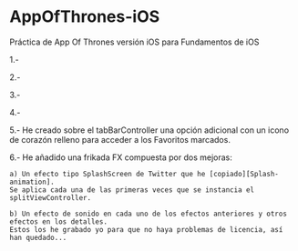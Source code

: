 # AppOfThrones-iOS
Práctica de App Of Thrones versión iOS para Fundamentos de iOS

1.-

2.-

3.-

4.-

5.- He creado sobre el tabBarController una opción adicional con un icono de corazón relleno para acceder a los Favoritos marcados.


6.- He añadido una frikada FX compuesta por dos mejoras: 

    a) Un efecto tipo SplashScreen de Twitter que he [copiado][Splash-animation].
    Se aplica cada una de las primeras veces que se instancia el splitViewController.

    b) Un efecto de sonido en cada uno de los efectos anteriores y otros efectos en los detalles.
    Estos los he grabado yo para que no haya problemas de licencia, así han quedado...


[Splash-animation]: https://github.com/AtulPrakash007/Twitter-Splash-Animation/tree/master/Twitter%20Splash/Twitter%20Splash/View
